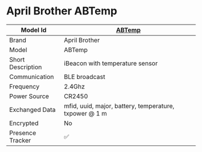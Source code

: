 # April Brother ABTemp 

|Model Id|[ABTemp](https://github.com/theengs/decoder/blob/development/src/devices/ABTemp_json.h)|
|-|-|
|Brand|April Brother|
|Model|ABTemp|
|Short Description|iBeacon with temperature sensor|
|Communication|BLE broadcast|
|Frequency|2.4Ghz|
|Power Source|CR2450|
|Exchanged Data|mfid, uuid, major, battery, temperature, txpower @ 1 m|
|Encrypted|No|
|Presence Tracker|&#9989;|
